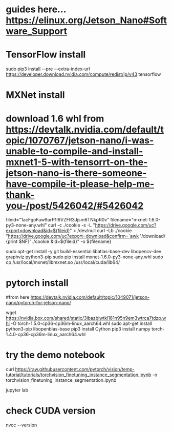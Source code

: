 
# guides here... https://elinux.org/Jetson_Nano#Software_Support



# TensorFlow install

sudo pip3 install --pre --extra-index-url https://developer.download.nvidia.com/compute/redist/jp/v43 tensorflow

# MXNet install

# download 1.6 whl from https://devtalk.nvidia.com/default/topic/1070767/jetson-nano/i-was-unable-to-compile-and-install-mxnet1-5-with-tensorrt-on-the-jetson-nano-is-there-someone-have-compile-it-please-help-me-thank-you-/post/5426042/#5426042

fileid="1acFgoFaw9arP1I6VZFR3Jjsm6TNkpR0v"
filename="mxnet-1.6.0-py3-none-any.whl"
curl -c ./cookie -s -L "https://drive.google.com/uc?export=download&id=${fileid}" > /dev/null
curl -Lb ./cookie "https://drive.google.com/uc?export=download&confirm=`awk '/download/ {print $NF}' ./cookie`&id=${fileid}" -o ${filename}

sudo apt-get install -y git build-essential libatlas-base-dev libopencv-dev graphviz python3-pip
sudo pip install mxnet-1.6.0-py3-none-any.whl
sudo cp /usr/local/mxnet/libmxnet.so /usr/local/cuda/lib64/


# pytorch install
#from here https://devtalk.nvidia.com/default/topic/1049071/jetson-nano/pytorch-for-jetson-nano/

wget https://nvidia.box.com/shared/static/3ibazbiwtkl181n95n9em3wtrca7tdzp.whl -O torch-1.5.0-cp36-cp36m-linux_aarch64.whl
sudo apt-get install python3-pip libopenblas-base
pip3 install Cython
pip3 install numpy torch-1.4.0-cp36-cp36m-linux_aarch64.whl

# try the demo notebook
curl https://raw.githubusercontent.com/pytorch/vision/temp-tutorial/tutorials/torchvision_finetuning_instance_segmentation.ipynb -o torchvision_finetuning_instance_segmentation.ipynb

jupyter lab

# check CUDA version
nvcc --version
